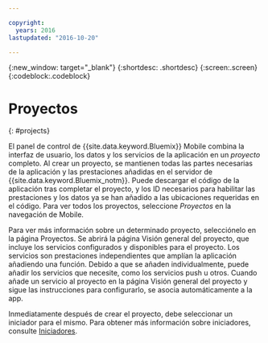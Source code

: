 ```yaml
---

copyright:
  years: 2016
lastupdated: "2016-10-20"

---
```

{:new_window: target="_blank"}
{:shortdesc: .shortdesc}
{:screen:.screen}
{:codeblock:.codeblock}

# Proyectos
{: #projects}

El panel de control de {{site.data.keyword.Bluemix}} Mobile combina la interfaz de usuario, los datos y los servicios de la aplicación en un *proyecto* completo. Al crear un proyecto, se mantienen todas las partes necesarias de la aplicación y las prestaciones añadidas en el servidor de {{site.data.keyword.Bluemix_notm}}. Puede descargar el código de la aplicación tras completar el proyecto, y los ID necesarios para habilitar las prestaciones y los datos ya se han añadido a las ubicaciones requeridas en el código. Para ver todos los proyectos, seleccione *Proyectos* en la navegación de Mobile.   

Para ver más información sobre un determinado proyecto, selecciónelo en la página Proyectos. Se abrirá la página Visión general del proyecto, que incluye los servicios configurados y disponibles para el proyecto. Los servicios son prestaciones independientes que amplían la aplicación añadiendo una función. Debido a que se añaden individualmente, puede añadir los servicios que necesite, como los servicios push u otros. Cuando añade un servicio al proyecto en la página Visión general del proyecto y sigue las instrucciones para configurarlo, se asocia automáticamente a la app. 

Inmediatamente después de crear el proyecto, debe seleccionar un iniciador para el mismo. Para obtener más información sobre iniciadores, consulte [Iniciadores](starters.html).
